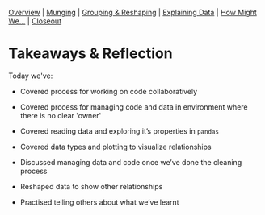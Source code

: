 [Overview](./00_overview.md) |
[Munging](./02_munging.md) |
[Grouping & Reshaping](./03_groupingreshaping.md) |
[Explaining Data](./04_explainingdata.md) |
[How Might We...](./05_howmightwe.md)  |
[Closeout](./06_closeout.md)

# Takeaways & Reflection

Today we've:

* Covered process for working on code collaboratively
* Covered process for managing code and data in environment where there is no clear 'owner'

* Covered reading data and exploring it’s properties in `pandas`
* Covered data types and plotting to visualize relationships
* Discussed managing data and code once we’ve done the cleaning process
* Reshaped data to show other relationships
* Practised telling others about what we’ve learnt
